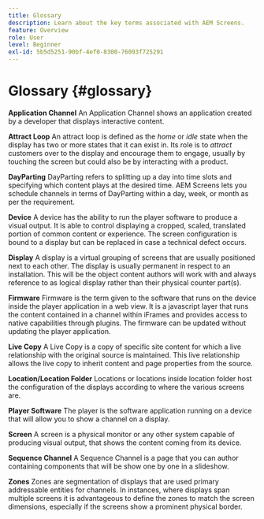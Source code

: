 ```yaml
---
title: Glossary
description: Learn about the key terms associated with AEM Screens.
feature: Overview
role: User
level: Beginner
exl-id: 5b5d5251-90bf-4ef0-8300-76093f725291
---
```

# Glossary {#glossary}

**Application Channel** An Application Channel shows an application created by a developer that displays interactive content.

**Attract Loop** An attract loop is defined as the *home* or *idle* state when the display has two or more states that it can exist in. Its role is to *attract* customers over to the display and encourage them to engage, usually by touching the screen but could also be by interacting with a product.

**DayParting** DayParting refers to splitting up a day into time slots and specifying which content plays at the desired time. AEM Screens lets you schedule channels in terms of DayParting within a day, week, or month as per the requirement.

**Device** A device has the ability to run the player software to produce a visual output. It is able to control displaying a cropped, scaled, translated portion of common content or experience. The screen configuration is bound to a display but can be replaced in case a technical defect occurs.

**Display** A display is a virtual grouping of screens that are usually positioned next to each other. The display is usually permanent in respect to an installation. This will be the object content authors will work with and always reference to as logical display rather than their physical counter part(s).

**Firmware** Firmware is the term given to the software that runs on the device inside the player application in a web view. It is a javascript layer that runs the content contained in a channel within iFrames and provides access to native capabilities through plugins. The firmware can be updated without updating the player application.

**Live Copy** A Live Copy is a copy of specific site content for which a live relationship with the original source is maintained. This live relationship allows the live copy to inherit content and page properties from the source.

**Location/Location Folder** Locations or locations inside location folder host the configuration of the displays according to where the various screens are.

**Player Software** The player is the software application running on a device that will allow you to show a channel on a display.

**Screen** A screen is a physical monitor or any other system capable of producing visual output, that shows the content coming from its device.

**Sequence Channel** A Sequence Channel is a page that you can author containing components that will be show one by one in a slideshow.

**Zones** Zones are segmentation of displays that are used primary addressable entities for channels. In instances, where displays span multiple screens it is advantageous to define the zones to match the screen dimensions, especially if the screens show a prominent physical border.
